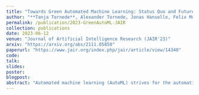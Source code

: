 ```yaml
---
title: "Towards Green Automated Machine Learning: Status Quo and Future Directions"
author: "**Tanja Tornede**, Alexander Tornede, Jonas Hanselle, Felix Mohr, Marcel Wever, Eyke Hüllermeier"
permalink: /publication/2023-GreenAutoML-JAIR
collection: publications
date: 2023-06-12
venue: "Journal of Artificial Intelligence Research (JAIR'23)"
arxiv: "https://arxiv.org/abs/2111.05850"
paperurl: "https://www.jair.org/index.php/jair/article/view/14340"
code: 
talk: 
slides: 
poster: 
blogpost: 
abstract: "Automated machine learning (AutoML) strives for the automatic configuration of machine learning algorithms and their composition into an overall (software) solution — a machine learning pipeline — tailored to the learning task (dataset) at hand. Over the last decade, AutoML has developed into an independent research field with hundreds of contributions. At the same time, AutoML is being criticized for its high resource consumption as many approaches rely on the (costly) evaluation of many machine learning pipelines, as well as the expensive large-scale experiments across many datasets and approaches. In the spirit of recent work on Green AI, this paper proposes Green AutoML, a paradigm to make the whole AutoML process more environmentally friendly. Therefore, we first elaborate on how to quantify the environmental footprint of an AutoML tool. Afterward, different strategies on how to design and benchmark an AutoML tool w.r.t. their “greenness”, i.e., sustainability, are summarized. Finally, we elaborate on how to be transparent about the environmental footprint and what kind of research incentives could direct the community in a more sustainable AutoML research direction. As part of this, we propose a sustainability checklist to be attached to every AutoML paper featuring all core aspects of Green AutoML."
---
```

